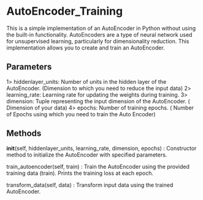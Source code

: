 # AutoEncoder_Training

This is a simple implementation of an AutoEncoder in Python without using the built-in functionality. AutoEncoders are a type of neural network used for unsupervised learning, particularly for dimensionality reduction. This implementation allows you to create and train an AutoEncoder.

## Parameters
1> hiddenlayer_units: Number of units in the hidden layer of the AutoEncoder. (Dimension to which you need to reduce the input data)
2> learning_rate: Learning rate for updating the weights during training.
3> dimension: Tuple representing the input dimension of the AutoEncoder. ( Dimension of your data)
4> epochs: Number of training epochs. ( Number of Epochs using which you need to train the Auto Encoder) 

## Methods
  __init__(self, hiddenlayer_units, learning_rate, dimension, epochs) : Constructor method to initialize the AutoEncoder with specified parameters.
  
  train_autoencoder(self, train) : Train the AutoEncoder using the provided training data (train). Prints the training loss at each epoch.
  
  transform_data(self, data) : Transform input data using the trained AutoEncoder. 

